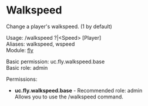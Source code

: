 Walkspeed
====
Change a player's walkspeed. (1 by default)

Usage: /walkspeed ?|\<Speed\> \[Player\]<br>
Aliases: walkspeed, wspeed<br>
Module: [fly](../modules/fly.md)<br>

Basic permission: uc.fly.walkspeed.base<br>
Basic role: admin<br>

Permissions: <br>
* **uc.fly.walkspeed.base** - Recommended role: admin<br>Allows you to use the /walkspeed command.
